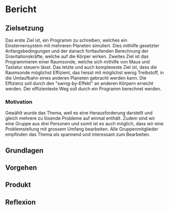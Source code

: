 # Bericht

## Zielsetzung

Das erste Ziel ist, ein Programm zu schreiben, welches ein Einsternensystem mit mehreren Planeten simuliert. Dies mithilfe gesetzter Anfangsbedingungen und der danach fortlaufenden Berechnung der Gravitationskräfte, welche auf die Körper wirken. Zweites Ziel ist das Programmieren einer Raumsonde, welche sich mithilfe von Maus und Tastatur steuern lässt. Das letzte und auch komplexeste Ziel ist, dass die Raumsonde möglichst Effizient, das heisst mit möglichst wenig Treibstoff, in die Umlaufbahn eines anderen Planeten gebracht werden kann. Die Effizienz soll durch den "swing-by-Effekt" an anderen Körpern erreicht werden. Der effizienteste Weg soll durch ein Programm berechnet werden.

### Motivation

Gewählt wurde das Thema, weil es eine Herausforderung darstellt und gleich mehrere zu lösende Probleme auf einmal enthält. Zudem sind wir eine Gruppe aus drei Personen und somit ist es auch möglich, dass wir eine Problemstellung mit grossem Umfang bearbeiten. Alle Gruppenmitglieder empfinden das Thema als spannend und interessant zum Bearbeiten.  

## Grundlagen

## Vorgehen

## Produkt

## Reflexion





